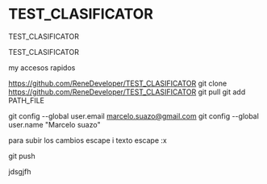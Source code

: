 # TEST_CLASIFICATOR
TEST_CLASIFICATOR


TEST_CLASIFICATOR

my accesos rapidos

https://github.com/ReneDeveloper/TEST_CLASIFICATOR
git clone https://github.com/ReneDeveloper/TEST_CLASIFICATOR
git pull
git add PATH_FILE



git config --global user.email marcelo.suazo@gmail.com
git config --global user.name "Marcelo suazo"

para subir los cambios
escape
i
texto
escape
:x

git push














jdsgjfh

